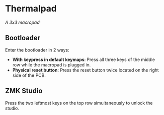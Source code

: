 # Thermalpad

<!-- ![thermal_pad](imgur.com image replace me!) -->

*A 3x3 macropad*

## Bootloader

Enter the bootloader in 2 ways:

* **With keypress in default keymaps**: Press all three keys of the middle row while the macropad is plugged in.
* **Physical reset button**: Press the reset button twice located on the right side of the PCB.

## ZMK Studio

Press the two leftmost keys on the top row simultaneously to unlock the studio.
